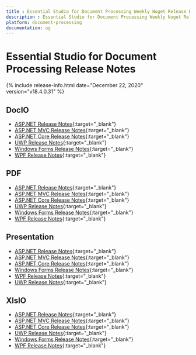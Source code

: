 ```yaml
---
title : Essential Studio for Document Processing Weekly Nuget Release Release Notes  
description : Essential Studio for Document Processing Weekly Nuget Release Release Notes  
platform: document-processing
documentation: ug
---
```


# Essential Studio for Document Processing  Release Notes  

{% include release-info.html date="December 22, 2020" version="v18.4.0.31" %} 

## DocIO

* [ASP.NET Release Notes](/aspnet/release-notes/v18.4.0.31#docio){:target="_blank"}
* [ASP.NET MVC Release Notes](/aspnetmvc/release-notes/v18.4.0.31#docio){:target="_blank"}
* [ASP.NET Core Release Notes](/aspnet-core/release-notes/v18.4.0.31#docio){:target="_blank"}
* [UWP Release Notes](/uwp/release-notes/v18.4.0.31#docio){:target="_blank"}
* [Windows Forms Release Notes](/windowsforms/release-notes/v18.4.0.31#docio){:target="_blank"}
* [WPF Release Notes](/wpf/release-notes/v18.4.0.31#docio){:target="_blank"}


## PDF

* [ASP.NET Release Notes](/aspnet/release-notes/v18.4.0.31#pdf){:target="_blank"}
* [ASP.NET MVC Release Notes](/aspnetmvc/release-notes/v18.4.0.31#pdf){:target="_blank"}
* [ASP.NET Core Release Notes](/aspnet-core/release-notes/v18.4.0.31#pdf){:target="_blank"}
* [UWP Release Notes](/uwp/release-notes/v18.4.0.31#pdf){:target="_blank"}
* [Windows Forms Release Notes](/windowsforms/release-notes/v18.4.0.31#pdf){:target="_blank"}
* [WPF Release Notes](/wpf/release-notes/v18.4.0.31#pdf){:target="_blank"}


## Presentation

* [ASP.NET Release Notes](/aspnet/release-notes/v18.4.0.31#presentation){:target="_blank"}
* [ASP.NET MVC Release Notes](/aspnetmvc/release-notes/v18.4.0.31#presentation){:target="_blank"}
* [ASP.NET Core Release Notes](/aspnet-core/release-notes/v18.4.0.31#presentation){:target="_blank"}
* [Windows Forms Release Notes](/windowsforms/release-notes/v18.4.0.31#presentation){:target="_blank"}
* [WPF Release Notes](/wpf/release-notes/v18.4.0.31#presentation){:target="_blank"}
* [UWP Release Notes](/uwp/release-notes/v18.4.0.31#presentation){:target="_blank"}


## XlsIO

* [ASP.NET Release Notes](/aspnet/release-notes/v18.4.0.31#xlsio){:target="_blank"}
* [ASP.NET MVC Release Notes](/aspnetmvc/release-notes/v18.4.0.31#xlsio){:target="_blank"}
* [ASP.NET Core Release Notes](/aspnet-core/release-notes/v18.4.0.31#xlsio){:target="_blank"}
* [UWP Release Notes](/uwp/release-notes/v18.4.0.31#xlsio){:target="_blank"}
* [Windows Forms Release Notes](/windowsforms/release-notes/v18.4.0.31#xlsio){:target="_blank"}
* [WPF Release Notes](/wpf/release-notes/v18.4.0.31#xlsio){:target="_blank"}